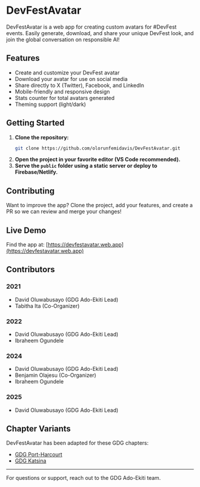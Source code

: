 # DevFestAvatar

DevFestAvatar is a web app for creating custom avatars for #DevFest events. Easily generate, download, and share your unique DevFest look, and join the global conversation on responsible AI!

## Features
- Create and customize your DevFest avatar
- Download your avatar for use on social media
- Share directly to X (Twitter), Facebook, and LinkedIn
- Mobile-friendly and responsive design
- Stats counter for total avatars generated
- Theming support (light/dark)

## Getting Started
1. **Clone the repository:**
   ```sh
   git clone https://github.com/olorunfemidavis/DevFestAvatar.git
   ```
2. **Open the project in your favorite editor (VS Code recommended).**
3. **Serve the `public` folder using a static server or deploy to Firebase/Netlify.**

## Contributing
Want to improve the app? Clone the project, add your features, and create a PR so we can review and merge your changes!

## Live Demo
Find the app at: [https://devfestavatar.web.app](https://devfestavatar.web.app)

## Contributors
### 2021
- David Oluwabusayo (GDG Ado-Ekiti Lead)
- Tabitha Ita (Co-Organizer)

### 2022
- David Oluwabusayo (GDG Ado-Ekiti Lead)
- Ibraheem Ogundele

### 2024
- David Oluwabusayo (GDG Ado-Ekiti Lead)
- Benjamin Olajesu (Co-Organizer)
- Ibraheem Ogundele

### 2025
- David Oluwabusayo (GDG Ado-Ekiti Lead)

## Chapter Variants
DevFestAvatar has been adapted for these GDG chapters:
- [GDG Port-Harcourt](https://gdg.community.dev/gdg-port-harcourt/)
- [GDG Katsina](https://gdg.community.dev/gdg-katsina/)

---
For questions or support, reach out to the GDG Ado-Ekiti team.


